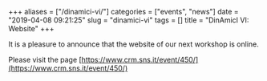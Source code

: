 +++
aliases = ["/dinamici-vi/"]
categories = ["events", "news"]
date = "2019-04-08 09:21:25"
slug = "dinamici-vi"
tags = []
title = "DinAmicI VI: Website"
+++

It is a pleasure to announce that the website of our next workshop is
online.

Please visit the page [https://www.crm.sns.it/event/450/](https://www.crm.sns.it/event/450/)
